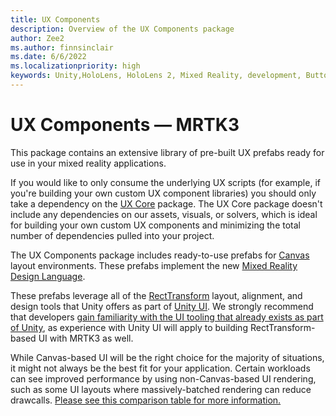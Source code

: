 ```yaml
---
title: UX Components
description: Overview of the UX Components package
author: Zee2
ms.author: finnsinclair
ms.date: 6/6/2022
ms.localizationpriority: high
keywords: Unity,HoloLens, HoloLens 2, Mixed Reality, development, Button, PressableButton, Slider, Toggle
---
```


# UX Components &#8212; MRTK3

This package contains an extensive library of pre-built UX prefabs ready for use in your mixed reality applications.

If you would like to only consume the underlying UX scripts (for example, if you're building your own custom UX component libraries) you should only take a dependency on the [UX Core](../../../mrtk3-uxcore/packages/uxcore/overview.md) package. The UX Core package doesn't include any dependencies on our assets, visuals, or solvers, which is ideal for building your own custom UX components and minimizing the total number of dependencies pulled into your project.

The UX Components package includes ready-to-use prefabs for [Canvas](../../../mrtk3-uxcore/packages/uxcore/canvas-ui.md) layout environments. These prefabs implement the new [Mixed Reality Design Language](mixed-reality-design-language.md).

These prefabs leverage all of the [RectTransform](https://docs.unity3d.com/ScriptReference/RectTransform.html) layout, alignment, and design tools that Unity offers as part of [Unity UI](https://docs.unity3d.com/Manual/com.unity.ugui.html). We strongly recommend that developers [gain familiarity with the UI tooling that already exists as part of Unity](https://learn.unity.com/tutorial/working-with-ui-in-unity), as experience with Unity UI will apply to building RectTransform-based UI with MRTK3 as well.

While Canvas-based UI will be the right choice for the majority of situations, it might not always be the best fit for your application. Certain workloads can see improved performance by using non-Canvas-based UI rendering, such as some UI layouts where massively-batched rendering can reduce drawcalls. [Please see this comparison table for more information.](../../../mrtk3-uxcomponents-noncanvas/packages/uxcomponents-noncanvas/overview.md)